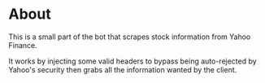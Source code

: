 # About

This is a small part of the bot that scrapes stock information from Yahoo Finance.

It works by injecting some valid headers to bypass being auto-rejected by Yahoo's security then grabs all the information wanted by the client.

